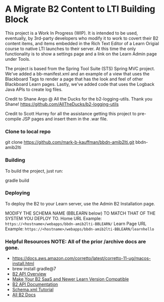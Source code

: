 A Migrate B2 Content to LTI Building Block
=====================
This project is a Work In Progress (WIP). It is intended to be used, eventually, by 3rd-party developers who modify it to work to covert their B2 content items, and items embedded in the Rich Text Editor of a Learn Origial course to native LTI launches to their server. At this time the only functionality is to show a settings page and a link on the Learn Admin page under Tools.

The project is based from the Spring Tool Suite (STS) Spring MVC project. We've added a bb-manifest.xml and an example of a view that uses the Blackboard Tags to render a page that has the look and feel of other Blackboard Learn pages.
Lastly, we've added code that uses the Logback Java APIs to create log files.

Credit to Shane Argo @ All the Ducks for the b2-logging-utils. Thank you Shane!
https://github.com/AllTheDucks/b2-logging-utils

Credit to Scott Hurrey for all the assistance getting this project to pre-compile JSP pages and insert them in the .war file.

### Clone to local repo

git clone https://github.com/mark-b-kauffman/bbdn-amib2lti.git bbdn-amib2lti

### Building
To build the project, just run:

gradle build

### Deploying
To deploy the B2 to your Learn server, use the Admin B2 Installation page.

MODIFY THE SCHEMA NAME (BBLEARN below) TO MATCH THAT OF THE SYSTEM YOU DEPLOY TO.
Home URL Example: `https://<hostname>/webapps/bbdn-amib2lti-BBLEARN/`
Learn Page URL Example: `https://<hostname>/webapps/bbdn-amib2lti-BBLEARN/learnhello`

### Helpful Resources NOTE: All of the prior /archive docs are gone.
- https://docs.aws.amazon.com/corretto/latest/corretto-11-ug/macos-install.html
- brew install gradle@7
- [B2 API Overview](https://github.com/blackboard/blackboard.github.io/blob/Backup/learn/B2s/Building%20Blocks%20API%20Overview.md)
- [Make Your B2 SaaS and Newer Learn Version Compatible](https://github.com/blackboard/blackboard.github.io/blob/Backup/learn/B2s/Preparing%20Your%20Building%20Blocks%20For%20Learn%20SaaS%20and%20Newer%20Learn%20Versions.md)
- [B2 API Documentation](https://github.com/blackboard/blackboard.github.io/blob/Backup/learn/B2s/Building%20Block%20API%20Documentation.md)
- [Schema.xml Tutorial](https://github.com/blackboard/blackboard.github.io/blob/Backup/learn/B2s/Tutorial%20-%20Schema%20XML.md)
- [All B2 Docs](https://github.com/blackboard/blackboard.github.io/tree/Backup/learn/B2s)

